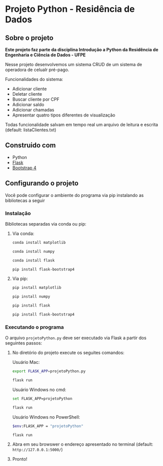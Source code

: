 # Projeto Python - Residência de Dados

## Sobre o projeto
**Este projeto faz parte da disciplina Introdução a Python da Residência de Engenharia e Ciência de Dados - UFPE**

Nesse projeto desenvolvemos um sistema CRUD de um sistema de operadora de celualr pré-pago.

Funcionalidades do sistema:
* Adicionar cliente
* Deletar cliente
* Buscar cliente por CPF
* Adicionar saldo
* Adicionar chamadas
* Apresentar quatro tipos diferentes de visualização

Todas funcionalidade salvam em tempo real um arquivo de leitura e escrita (default: listaClientes.txt)

## Construido com
* Python 
* [Flask](https://flask.palletsprojects.com/en/2.0.x/)
* [Bootstrap 4](https://getbootstrap.com/docs/4.0/)


## Configurando o projeto
Você pode configurar o ambiente do programa via pip instalando as bibliotecas a seguir

### Instalação

Bibliotecas separadas via conda ou pip:
1. Via conda:
    ```sh
    conda install matplotlib
    ```
    ```sh
    conda install numpy
    ```
    ```sh
    conda install flask
    ```
    ```sh
    pip install flask-bootstrap4
    ```

2. Via pip:
    ```sh
    pip install matplotlib
    ```
    ```sh
    pip install numpy
    ```
    ```sh
    pip install flask
    ```
    ```sh
    pip install flask-bootstrap4 
    ```

### Executando o programa
O arquivo `projetoPython.py` deve ser executado via Flask a partir dos seguintes passos:

1. No diretório do projeto execute os seguites comandos:

    Usuário Mac:
     ```sh
    export FLASK_APP=projetoPython.py
    ```
    ```sh
    flask run
    ```

    Usuário Windows no cmd:
     ```sh
    set FLASK_APP=projetoPython
    ```
    ```sh
    flask run
    ```

    Usuário Windows no PowerShell:
     ```sh
    $env:FLASK_APP = "projetoPython"
    ```
    ```sh
    flask run
    ```

2. Abra em seu browswer o endereço apresentado no terminal (default: `http://127.0.0.1:5000/`)

3. Pronto!


